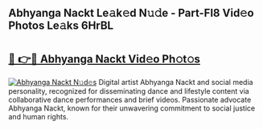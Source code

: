 ## Abhyanga Nackt Le𝚊k𝚎d N𝚞𝚍e - Part-Fl8 Vid𝚎o Photos Le𝚊ks 6HrBL

# <h2><a href="http://fb5xkyw.evod.top/?m=Abhyanga+Nackt">🔗 👉🔴 Abhyanga Nackt Vid𝚎o Ph𝚘t𝚘s</a></h2>

[![Abhyanga Nackt N𝚞d𝚎s](https://i.imgur.com/8V9OHl7.gif)](http://fb5xkyw.evod.top/?m=Abhyanga+Nackt)
Digital artist Abhyanga Nackt and social media personality, recognized for disseminating dance and lifestyle content via collaborative dance performances and brief videos. Passionate advocate Abhyanga Nackt, known for their unwavering commitment to social justice and human rights. 

